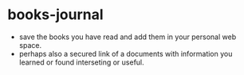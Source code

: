 # books-journal

- save the books you have read and add them in your personal web space.
- perhaps also a secured link of a documents with information you learned or found interseting or useful.
